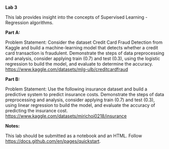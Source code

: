 **Lab 3**

This lab provides insight into the concepts of Supervised Learning -Regression algorithms.

**Part A:**

Problem Statement: Consider the dataset Credit Card Fraud Detection from Kaggle and build a machine-learning model that detects whether a credit card transaction is fraudulent. Demonstrate the steps of data preprocessing and analysis, consider applying train (0.7) and test (0.3), using the logistic regression to build the model, and evaluate to determine the accuracy.
https://www.kaggle.com/datasets/mlg-ulb/creditcardfraud

**Part B:**

Problem Statement: Use the following insurance dataset and build a predictive system to predict insurance costs. Demonstrate the steps of data preprocessing and analysis, consider applying train (0.7) and test (0.3), using linear regression to build the model, and evaluate the accuracy of predicting the insurance cost.
https://www.kaggle.com/datasets/mirichoi0218/insurance 

**Notes:**


This lab should be submitted as a notebook and an HTML. Follow https://docs.github.com/en/pages/quickstart.
